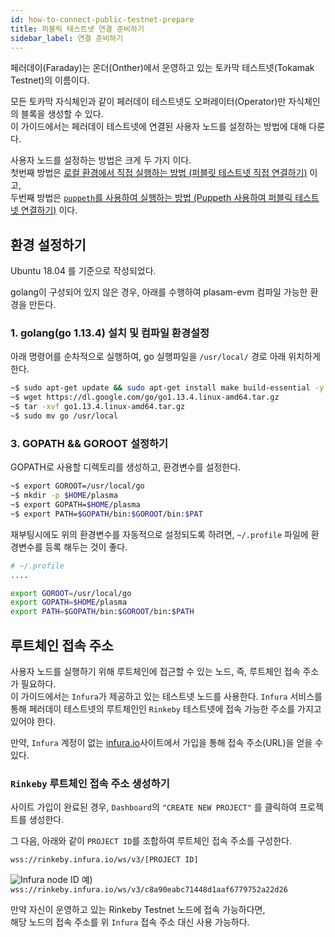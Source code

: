 ```yaml
---
id: how-to-connect-public-testnet-prepare
title: 퍼블릭 테스트넷 연결 준비하기
sidebar_label: 연결 준비하기
---
```


페러데이(Faraday)는 온더(Onther)에서 운영하고 있는 토카막 테스트넷(Tokamak Testnet)의 이름이다.

모든 토카막 자식체인과 같이 페러데이 테스트넷도 오퍼레이터(Operator)만 자식체인의 블록을 생성할 수 있다.<br>
이 가이드에서는 페러데이 테스트넷에 연결된 사용자 노드를 설정하는 방법에 대해 다룬다.

사용자 노드를 설정하는 방법은 크게 두 가지 이다.<br>
첫번째 방법은 [로컬 환경에서 직접 실행하는 방법 (퍼블릿 테스트넷 직접 연결하기)](how-to-connect-public-testnet-manually) 이고, <br>
두번째 방법은 [`puppeth`를 사용하여 실행하는 방법 (Puppeth 사용하여 퍼블릭 테스트넷 연결하기)](how-to-connect-public-testnet-manually) 이다.

## 환경 설정하기

Ubuntu 18.04 를 기준으로 작성되었다.

golang이 구성되어 있지 않은 경우, 아래를 수행하여 plasam-evm 컴파일 가능한 환경을 만든다.

### 1. golang(go 1.13.4) 설치 및 컴파일 환경설정

아래 명령어를 순차적으로 실행하여, go 실행파일을 `/usr/local/` 경로 아래 위치하게 한다.

```bash
~$ sudo apt-get update && sudo apt-get install make build-essential -y
~$ wget https://dl.google.com/go/go1.13.4.linux-amd64.tar.gz
~$ tar -xvf go1.13.4.linux-amd64.tar.gz
~$ sudo mv go /usr/local
```

### 3. GOPATH && GOROOT 설정하기

GOPATH로 사용할 디렉토리를 생성하고, 환경변수를 설정한다.

```bash
~$ export GOROOT=/usr/local/go
~$ mkdir -p $HOME/plasma
~$ export GOPATH=$HOME/plasma
~$ export PATH=$GOPATH/bin:$GOROOT/bin:$PAT
```

재부팅시에도 위의 환경변수를 자동적으로 설정되도록 하려면,  `~/.profile` 파일에 환경변수를 등록 해두는 것이 좋다.

```sh
# ~/.profile
....

export GOROOT=/usr/local/go
export GOPATH=$HOME/plasma
export PATH=$GOPATH/bin:$GOROOT/bin:$PATH
```

## 루트체인 접속 주소
사용자 노드를 실행하기 위해 루트체인에 접근할 수 있는 노드, 즉, 루트체인 접속 주소가 필요하다.<br>
이 가이드에서는 `Infura`가 제공하고 있는 테스트넷 노드를 사용한다. `Infura` 서비스를 통해 페러데이 테스트넷의 루트체인인 `Rinkeby` 테스트넷에 접속 가능한 주소를 가지고 있어야 한다.

만약, `Infura` 계정이 없는 [infura.io](https://infura.io/)사이트에서 가입을 통해 접속 주소(URL)을 얻을 수 있다.

### `Rinkeby` 루트체인 접속 주소 생성하기

사이트 가입이 완료된 경우, `Dashboard`의 `"CREATE NEW PROJECT"` 를 클릭하여 프로젝트를 생성한다.

그 다음, 아래와 같이 `PROJECT ID`를 조합하여 루트체인 접속 주소를 구성한다.

`wss://rinkeby.infura.io/ws/v3/[PROJECT ID]`

![Infura node ID](assets/guides_create-infura-node.png)
예) `wss://rinkeby.infura.io/ws/v3/c8a90eabc71448d1aaf6779752a22d26`

만약 자신이 운영하고 있는 Rinkeby Testnet 노드에 접속 가능하다면, <br> 해당 노드의 접속 주소를 위 `Infura` 접속 주소 대신 사용 가능하다.
